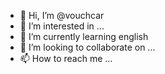- 👋 Hi, I’m @vouchcar
- 👀 I’m interested in ...
- 🌱 I’m currently learning english
- 💞️ I’m looking to collaborate on ...
- 📫 How to reach me ...

<!---
vouchcar/vouchcar is a ✨ special ✨ repository because its `README.md` (this file) appears on your GitHub profile.
You can click the Preview link to take a look at your changes.
--->
